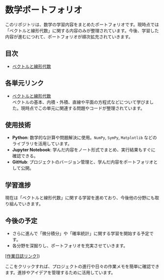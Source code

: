 # 数学ポートフォリオ

このリポジトリは、数学の学習内容をまとめたポートフォリオです。現時点では「ベクトルと線形代数」に関する内容のみが整理されています。今後、学習した内容が進むにつれて、ポートフォリオが順次拡充されていきます。

## 目次

- [ベクトルと線形代数](https://github.com/yukimasa0705/math_vector_to_matrix/tree/main)

## 各単元リンク

- [ベクトルと線形代数](https://github.com/yukimasa0705/math_vector_to_matrix/tree/main)  
  ベクトルの基本、内積・外積、直線や平面の方程式などについて学びました。現時点でこの単元に関連する問題やコードが整理されています。

## 使用技術

- **Python**: 数学的な計算や問題解決に使用。`NumPy`, `SymPy`, `Matplotlib` などのライブラリを活用しています。
- **Jupyter Notebook**: 学んだ内容をノート形式でまとめ、実行結果もすぐに確認できる。
- **GitHub**: プロジェクトのバージョン管理と、学んだ内容をポートフォリオとして公開。

## 学習進捗

現在は「ベクトルと線形代数」に関する学習を進めており、今後他の分野にも取り組んでいきます。

## 今後の予定

- さらに進んで「微分積分」や「確率統計」に関する学習を開始する予定です。
- 各分野を深掘りし、ポートフォリオを充実させていきます。

 [[作業日誌リンク]](https://github.com/yukimasa0705/math/blob/main/dailyReport))

ここをクリックすれば、プロジェクトの進行や日々の作業メモを簡単に確認できます。進捗やアイデアを管理するために活用しています。
